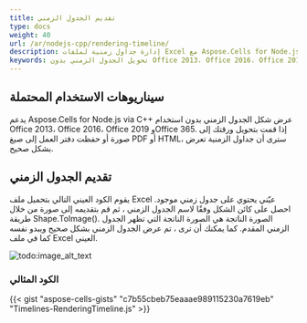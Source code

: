 ```yaml
---
title: تقديم الجدول الزمني
type: docs
weight: 40
url: /ar/nodejs-cpp/rendering-timeline/
description: إدارة جداول زمنية لملفات Excel مع Aspose.Cells for Node.js via C++.
keywords: تحويل الجدول الزمني بدون Office 2013، Office 2016، Office 2019 وOffice 365
---
```


## **سيناريوهات الاستخدام المحتملة**
يدعم Aspose.Cells for Node.js via C++ عرض شكل الجدول الزمني بدون استخدام Office 2013، Office 2016، Office 2019 وOffice 365. إذا قمت بتحويل ورقتك إلى صورة أو حفظت دفتر العمل إلى صيغ PDF أو HTML، سترى أن جداول الزمنية تعرض بشكل صحيح.

## **تقديم الجدول الزمني**
يقوم الكود العيني التالي بتحميل ملف Excel عيّني يحتوي على جدول زمني موجود. احصل على كائن الشكل وفقًا لاسم الجدول الزمني ، ثم قم بتقديمه إلى صورة من خلال طريقة Shape.ToImage(). الصورة الناتجة هي الصورة الناتجة التي تظهر الجدول الزمني المقدم. كما يمكنك أن ترى ، تم عرض الجدول الزمني بشكل صحيح ويبدو نفسه كما في ملف Excel العيني.

![todo:image_alt_text](out.png)
### **الكود المثالي**
{{< gist "aspose-cells-gists" "c7b55cbeb75eaaae989115230a7619eb" "Timelines-RenderingTimeline.js" >}}
